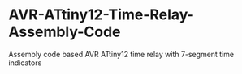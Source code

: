 # AVR-ATtiny12-Time-Relay-Assembly-Code
Assembly code based AVR ATtiny12 time relay with 7-segment time indicators
